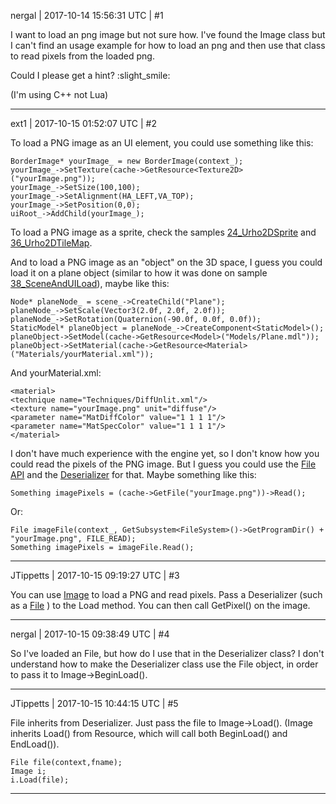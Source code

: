 nergal | 2017-10-14 15:56:31 UTC | #1

I want to load an png image but not sure how. I've found the Image class but I can't find an usage example for how to load an png and then use that class to read pixels from the loaded png.

Could I please get a hint? :slight_smile: 

(I'm using C++ not Lua)

-------------------------

ext1 | 2017-10-15 01:52:07 UTC | #2

To load a PNG image as an UI element, you could use something like this:

    BorderImage* yourImage_ = new BorderImage(context_);
    yourImage_->SetTexture(cache->GetResource<Texture2D>("yourImage.png"));
    yourImage_->SetSize(100,100);
    yourImage_->SetAlignment(HA_LEFT,VA_TOP);
    yourImage_->SetPosition(0,0);
    uiRoot_->AddChild(yourImage_);

To load a PNG image as a sprite, check the samples [24_Urho2DSprite](https://github.com/urho3d/Urho3D/tree/master/Source/Samples/24_Urho2DSprite) and [36_Urho2DTileMap](https://github.com/urho3d/Urho3D/tree/master/Source/Samples/36_Urho2DTileMap).

And to load a PNG image as an "object" on the 3D space, I guess you could load it on a plane object (similar to how it was done on sample [38_SceneAndUILoad](https://github.com/urho3d/Urho3D/tree/master/Source/Samples/38_SceneAndUILoad)), maybe like this:

    Node* planeNode_ = scene_->CreateChild("Plane");
    planeNode_->SetScale(Vector3(2.0f, 2.0f, 2.0f));
    planeNode_->SetRotation(Quaternion(-90.0f, 0.0f, 0.0f));
    StaticModel* planeObject = planeNode_->CreateComponent<StaticModel>();
    planeObject->SetModel(cache->GetResource<Model>("Models/Plane.mdl"));
    planeObject->SetMaterial(cache->GetResource<Material>("Materials/yourMaterial.xml"));

And yourMaterial.xml:

    <material>
    <technique name="Techniques/DiffUnlit.xml"/>
    <texture name="yourImage.png" unit="diffuse"/>
    <parameter name="MatDiffColor" value="1 1 1 1"/>
    <parameter name="MatSpecColor" value="1 1 1 1"/>
    </material>

I don't have much experience with the engine yet, so I don't know how you could read the pixels of the PNG image. But I guess you could use the [File API](https://urho3d.github.io/documentation/1.4/class_urho3_d_1_1_file.html) and the [Deserializer](https://urho3d.github.io/documentation/1.5/class_urho3_d_1_1_deserializer.html) for that. Maybe something like this:

    Something imagePixels = (cache->GetFile("yourImage.png"))->Read();

Or:

    File imageFile(context_, GetSubsystem<FileSystem>()->GetProgramDir() + "yourImage.png", FILE_READ);
    Something imagePixels = imageFile.Read();

-------------------------

JTippetts | 2017-10-15 09:19:27 UTC | #3

You can use [Image](https://github.com/urho3d/Urho3D/blob/master/Source/Urho3D/Resource/Image.h) to load a PNG and read pixels. Pass a Deserializer (such as a [File](https://github.com/urho3d/Urho3D/blob/master/Source/Urho3D/IO/File.h) ) to the Load method. You can then call GetPixel() on the image.

-------------------------

nergal | 2017-10-15 09:38:49 UTC | #4

So I've loaded an File, but how do I use that in the Deserializer class? I don't understand how to make the Deserializer class use the File object, in order to pass it to Image->BeginLoad().

-------------------------

JTippetts | 2017-10-15 10:44:15 UTC | #5

File inherits from Deserializer. Just pass the file to Image->Load(). (Image inherits Load() from Resource, which will call both BeginLoad() and EndLoad()).

    File file(context,fname);
    Image i;
    i.Load(file);

-------------------------

